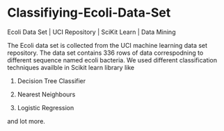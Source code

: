# Classifiying-Ecoli-Data-Set
Ecoli Data Set | UCI Repository | SciKit Learn | Data Mining

The Ecoli data set is collected from the UCI machine learning data set repository. The data set contains 336 rows of data correspodning to different sequence named ecoli bacteria. We used different classification techniques availble in Scikit learn library like

1. Decision Tree Classifier

2. Nearest Neighbours

3. Logistic Regression

and lot more.
